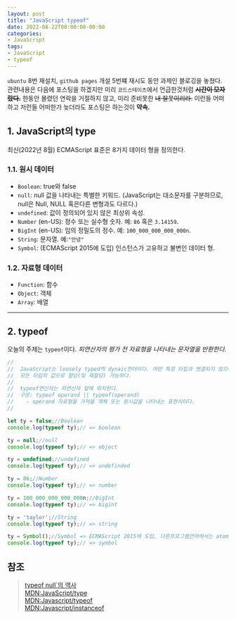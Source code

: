 ```yaml
---
layout: post
title: "JavaScript typeof"
date: 2022-08-22T00:00:00-00:00
categories:
- JavaScript
tags:
- JavaScript
- typeof
---
```

 `ubuntu` 8번 재설치, `github pages` 개설 5번쨰 재시도 동안 과제인 블로깅을 놓쳤다. 관련내용은 다음에 포스팅을 하겠지만 미리 `코드스테이츠`에서 언급한것처럼 ~~**시간이 모자랐다.**~~ 한동안 몰렸던 연락을 거절하지 않고, 미리 준비못한 ~~내 잘못이리라.~~ 이런들 어떠하고 저런들 어떠한가 늦더라도 포스팅은 하는것이 **약속.**

## 1. JavaScript의 type

최신(2022년 8월) ECMAScript 표준은 8가지 데이터 형을 정의한다.

### 1.1. 원시 데이터

- `Boolean`: true와 false
- `null`: null 값을 나타내는 특별한 키워드. (JavaScript는 대소문자를 구분하므로, null은 Null, NULL 혹은다른 변형과도 다르다.)
- `undefined`: 값이 정의되어 있지 않은 최상위 속성.
- `Number` (en-US): 정수 또는 실수형 숫자. 예: `86` 혹은 `3.14159`.
- `BigInt` (en-US): 임의 정밀도의 정수. 예: `100_000_000_000_000n`.
- `String`: 문자열. 예:`"안녕"`
- `Symbol`: (ECMAScript 2015에 도입) 인스턴스가 고유하고 불변인 데이터 형.

### 1.2. 자료형 데이터

- `Function`: 함수
- `Object`: 객체
- `Array`: 배열

---

## 2. typeof

 오늘의 주제는 `typeof`이다.
 *피연산자의 평가 전 자료형을 나타내는 문자열을 반환한다.* 

```javascript
//
//  JavaScript는 loosely typed의 dynaic언어이다. 어떤 특정 타입과 연결되지 않으며
//  모든 타입의 값으로 할당(및 재할당) 가능하다.
//
//  typeof연산자는 피연산자 앞에 위치한다.
//  구문: typeof operand || typeof(operand)
//    - operand 자료형을 가져올 객체 또는 원시값을 나타내는 표현식이다.
//

let ty = false;//Boolean
console.log(typeof ty);// => boolean

ty = null;//null
console.log(typeof ty);// => object

ty = undefined;//undefined
console.log(typeof ty);// => undefinded

ty = 86;//Number
console.log(typeof ty);// => number

ty = 100_000_000_000_000n;//BigInt
console.log(typeof ty);// => bigint

ty = 'taylor';//String
console.log(typeof ty);// => string

ty = Symbol();//Symbol => ECMAScript 2015에 도입, 다른프로그램언어에서는 atom이라고함.
console.log(typeof ty);// => symbol
```

## 참조

> [typeof null`의 역사](https://2ality.com/2013/10/typeof-null.html)   
> [MDN:JavaScript/type](https://developer.mozilla.org/ko/docs/Web/JavaScript/Data_structures)   
> [MDN:Javascript/typeof](https://developer.mozilla.org/ko/docs/Web/JavaScript/Reference/Operators/typeof)   
> [MDN:Javascript/instanceof](https://developer.mozilla.org/ko/docs/Web/JavaScript/Reference/Operators/instanceof)